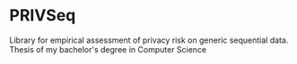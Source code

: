 # PRIVSeq
Library for empirical assessment of privacy risk on generic sequential data. 
Thesis of my bachelor's degree in Computer Science
